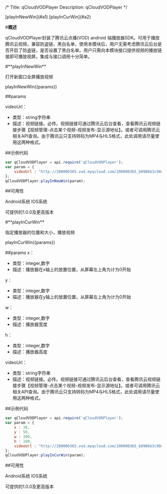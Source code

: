 /*
Title: qCloudVODPlayer
Description: qCloudVODPlayer
*/
<div class="outline">
[playInNewWin](#a1)
[playInCurWin](#a2)
</div>

#**概述**

qCloudVODPlayer封装了腾讯云点播(VOD) android 端播放器SDK。可用于播放腾讯云视频，兼容防盗链，黑白名单，使用本模块后，用户无需考虑腾讯云后台是否开启了防盗链，是否设置了黑白名单。用户只需向本模块接口提供视频的播放链接即可播放视屏。集成与接口调用十分简单。
    
<div id="a1"></div>
#**playInNewWin**

打开新窗口全屏播放视频

playInNewWin({params})

##params

videoUrl：

- 类型：string字符串
- 描述：视频链接。必传。视频链接可通过腾讯云后台查看，查看腾讯云视频链接步骤【视频管理-点击某个视频-视频发布-显示源地址】。或者可调用腾讯云相关API查询。由于腾讯云只支持转码为MP4与HLS格式，此处调用请尽量使用这两种格式。

##示例代码

```js
var qCloudVODPlayer = api.require('qCloudVODPlayer');
var param = {
	videoUrl : "http://200000365.vod.myqcloud.com/200000365_b0986b3c984e11e598b435610f6d541b.f20.mp4"
};
qCloudVODPlayer.playInNewWin(param);
```

##可用性

Android系统 IOS系统

可提供的1.0.0及更高版本

<div id="a2"></div>
#**playInCurWin**

指定播放器的位置和大小，播放视频

playInCurWin({params})

##params
x：

- 类型：integer,数字
- 描述：播放器在x轴上的放置位置，从屏幕左上角为计为0开始

y：

- 类型：integer,数字
- 描述：播放器在y轴上的放置位置，从屏幕左上角为计为0开始

w：

- 类型：integer,数字
- 描述：播放器宽度

h：

- 类型：integer,数字
- 描述：播放器高度

videoUrl：

- 类型：string字符串
- 描述：视频链接。必传。视频链接可通过腾讯云后台查看，查看腾讯云视频链接步骤【视频管理-点击某个视频-视频发布-显示源地址】。或者可调用腾讯云相关API查询。由于腾讯云只支持转码为MP4与HLS格式，此处调用请尽量使用这两种格式。

##示例代码

```js
var qCloudVODPlayer = api.require('qCloudVODPlayer');
var param = {
	x : 30,
	y : 50,
	w : 300,
	h : 180,
	videoUrl : "http://200000365.vod.myqcloud.com/200000365_b0986b3c984e11e598b435610f6d541b.f20.mp4"
};
qCloudVODPlayer.playInCurWin(param);
```

##可用性

Android系统 IOS系统

可提供的1.0.0及更高版本